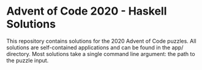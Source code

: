 # Advent of Code 2020 - Haskell Solutions

This repository contains solutions for the 2020 Advent of Code puzzles. All
solutions are self-contained applications and can be found in the app/
directory. Most solutions take a single command line argument: the path to the
puzzle input.
